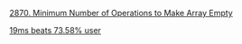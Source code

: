 [2870. Minimum Number of Operations to Make Array Empty](https://leetcode.com/problems/minimum-number-of-operations-to-make-array-empty/description/)

[19ms beats 73.58% user](https://leetcode.com/problems/minimum-number-of-operations-to-make-array-empty/solutions/4507312/19ms-beats-73-58-user)